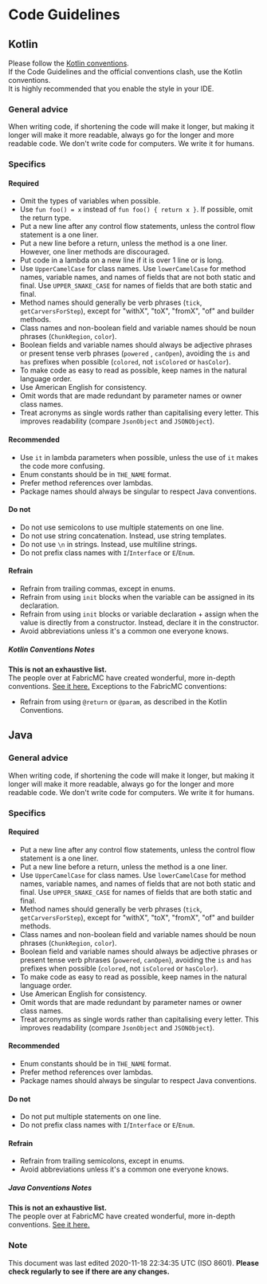 # Code Guidelines
## Kotlin
Please follow the [Kotlin conventions](https://kotlinlang.org/docs/reference/coding-conventions.html).  
If the Code Guidelines and the official conventions clash, use the Kotlin conventions.  
It is highly recommended that you enable the style in your IDE.  

### General advice
When writing code, if shortening the code will make it longer, but making it longer will make it more readable, always go for the longer and more readable code. We don't write code for computers. We write it for humans.

### Specifics
#### Required
- Omit the types of variables when possible.
- Use `fun foo() = x` instead of `fun foo() { return x }`. If possible, omit the return type.
- Put a new line after any control flow statements, unless the control flow statement is a one liner.
- Put a new line before a return, unless the method is a one liner. However, one liner methods are discouraged.
- Put code in a lambda on a new line if it is over 1 line or is long.
- Use `UpperCamelCase` for class names. Use `lowerCamelCase` for method names, variable names, and names of fields that are not
both static and final. Use `UPPER_SNAKE_CASE` for names of fields that are both static and final.
- Method names should generally be verb phrases (`tick`, `getCarversForStep`), except for "withX", "toX", "fromX", "of" and
builder methods.
- Class names and non-boolean field and variable names should be noun phrases (`ChunkRegion`, `color`).
- Boolean fields and variable names should always be adjective phrases or present tense verb phrases (`powered`
  , `canOpen`), avoiding the `is` and `has` prefixes when possible (`colored`, not `isColored` or `hasColor`).
- To make code as easy to read as possible, keep names in the natural language order.
- Use American English for consistency.
- Omit words that are made redundant by parameter names or owner class names.
- Treat acronyms as single words rather than capitalising every letter. This improves readability (compare `JsonObject` and
`JSONObject`).

#### Recommended
- Use `it` in lambda parameters when possible, unless the use of `it` makes the code more confusing.
- Enum constants should be in `THE_NAME` format.
- Prefer method references over lambdas.
- Package names should always be singular to respect Java conventions.

#### Do not
- Do not use semicolons to use multiple statements on one line.
- Do not use string concatenation. Instead, use string templates.
- Do not use `\n` in strings. Instead, use multiline strings.
- Do not prefix class names with `I`/`Interface` or `E`/`Enum`.

#### Refrain
- Refrain from trailing commas, except in enums.
- Refrain from using `init` blocks when the variable can be assigned in its declaration.
- Refrain from using `init` blocks or variable declaration + assign when the value is directly from a constructor. Instead, declare it in the constructor.
- Avoid abbreviations unless it's a common one everyone knows.

##### Kotlin Conventions Notes
**This is not an exhaustive list.**  
The people over at FabricMC have created wonderful, more in-depth conventions. [See it here.](https://github.com/FabricMC/yarn/blob/20w46a/CONVENTIONS.md)
Exceptions to the FabricMC conventions:
- Refrain from using `@return` or `@param`, as described in the Kotlin Conventions.

## Java
### General advice
When writing code, if shortening the code will make it longer, but making it longer will make it more readable, always go for the longer and more readable code. We don't write code for computers. We write it for humans.

### Specifics
#### Required
- Put a new line after any control flow statements, unless the control flow statement is a one liner.
- Put a new line before a return, unless the method is a one liner.
- Use `UpperCamelCase` for class names. Use `lowerCamelCase` for method names, variable names, and names of fields that are not
both static and final. Use `UPPER_SNAKE_CASE` for names of fields that are both static and final.
- Method names should generally be verb phrases (`tick`, `getCarversForStep`), except for "withX", "toX", "fromX", "of" and
builder methods.
- Class names and non-boolean field and variable names should be noun phrases (`ChunkRegion`, `color`).
- Boolean field and variable names should always be adjective phrases or present tense verb phrases (`powered`, `canOpen`),
avoiding the `is` and `has` prefixes when possible (`colored`, not `isColored` or `hasColor`).
- To make code as easy to read as possible, keep names in the natural language order.
- Use American English for consistency.
- Omit words that are made redundant by parameter names or owner class names.
- Treat acronyms as single words rather than capitalising every letter. This improves readability (compare `JsonObject` and
`JSONObject`).

#### Recommended
- Enum constants should be in `THE_NAME` format.
- Prefer method references over lambdas.
- Package names should always be singular to respect Java conventions.

#### Do not
- Do not put multiple statements on one line.
- Do not prefix class names with `I`/`Interface` or `E`/`Enum`.

#### Refrain
- Refrain from trailing semicolons, except in enums.
- Avoid abbreviations unless it's a common one everyone knows.

##### Java Conventions Notes
**This is not an exhaustive list.**  
The people over at FabricMC have created wonderful, more in-depth conventions. [See it here.](https://github.com/FabricMC/yarn/blob/20w46a/CONVENTIONS.md)

### Note
This document was last edited 2020-11-18 22:34:35 UTC (ISO 8601).
**Please check regularly to see if there are any changes.**
